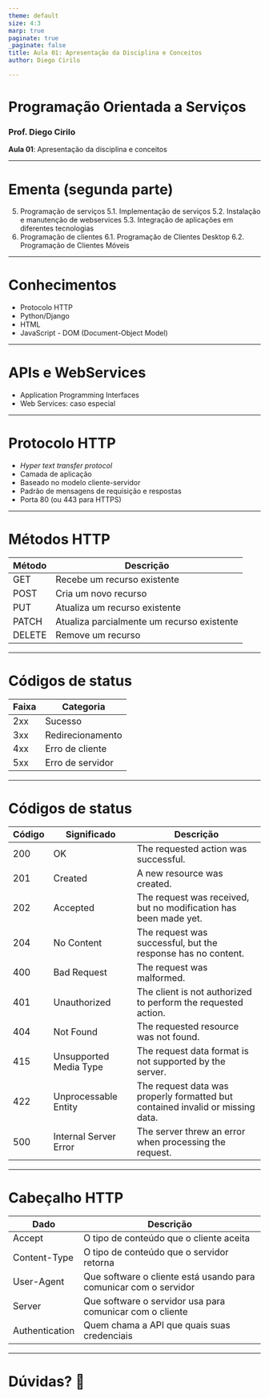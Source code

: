 ```yaml
---
theme: default
size: 4:3
marp: true
paginate: true
_paginate: false
title: Aula 01: Apresentação da Disciplina e Conceitos
author: Diego Cirilo

---
```

<style>
img {
  display: block;
  margin: 0 auto;
}
</style>

# <!-- fit --> Programação Orientada a Serviços

### Prof. Diego Cirilo

**Aula 01**: Apresentação da disciplina e conceitos

---
# Ementa (segunda parte)
5. Programação de serviços
5.1. Implementação de serviços
5.2. Instalação e manutenção de webservices
5.3. Integração de aplicações em diferentes tecnologias
6. Programação de clientes
6.1. Programação de Clientes Desktop
6.2. Programação de Clientes Móveis
---

# Conhecimentos

  - Protocolo HTTP
  - Python/Django
  - HTML
  - JavaScript - DOM (Document-Object Model)

---

# APIs e WebServices

  - Application Programming Interfaces
  - Web Services: caso especial

---
# Protocolo HTTP

  - *Hyper text transfer protocol*
  - Camada de aplicação
  - Baseado no modelo cliente-servidor
  - Padrão de mensagens de requisição e respostas
  - Porta 80 (ou 443 para HTTPS)

---

# Métodos HTTP

| Método | Descrição |
|-------|------|
| GET | Recebe um recurso existente |
| POST | Cria um novo recurso |
| PUT | Atualiza um recurso existente |
| PATCH | Atualiza parcialmente um recurso existente |
| DELETE | Remove um recurso |

---
# Códigos de status

| Faixa | Categoria 
|-------|------|
| 2xx | Sucesso |
| 3xx | Redirecionamento |
| 4xx | Erro de cliente |
| 5xx | Erro de servidor |

---
# Códigos de status

<style scoped>
table {
  font-size: 16px;
}
</style>
| Código | Significado                | Descrição                                                                      |
|--------|----------------------------|--------------------------------------------------------------------------------|
| 200    | OK                         | The requested action was successful.                                           |
| 201    | Created                    | A new resource was created.                                                    |
| 202    | Accepted                   | The request was received, but no modification has been made yet.               |
| 204    | No Content                 | The request was successful, but the response has no content.                   |
| 400    | Bad Request                | The request was malformed.                                                     |
| 401    | Unauthorized               | The client is not authorized to perform the requested action.                  |
| 404    | Not Found                  | The requested resource was not found.                                          |
| 415    | Unsupported Media Type     | The request data format is not supported by the server.                        |
| 422    | Unprocessable Entity       | The request data was properly formatted but contained invalid or missing data. |
| 500    | Internal Server Error      | The server threw an error when processing the request.                         |

---
# Cabeçalho HTTP
<style scoped>
table {
  font-size: 18px;
}
</style>

|Dado|Descrição|
|---|---|
|Accept| O tipo de conteúdo que o cliente aceita |
|Content-Type|	O tipo de conteúdo que o servidor retorna |
|User-Agent|	Que software o cliente está usando para comunicar com o servidor|
|Server|	Que software o servidor usa para comunicar com o cliente|
|Authentication| Quem chama a API que quais suas credenciais |

---

# <!--fit--> Dúvidas? 🤔
